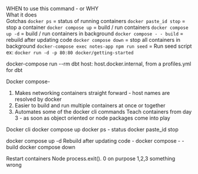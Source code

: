 WHEN to use this command - or WHY 	
What it does	
Gotchas	
`docker ps` = status of running containers
`docker paste_id stop` = stop a container
`docker compose up` = build / run containers
`docker compose up -d` = build / run containers in background
`docker compose - - build` = rebuild after updating code
`docker compose down` = stop all containers in background
`docker-compose exec notes-app npm run seed` = Run seed script
ex: `docker run -d -p 80:80 docker/getting-started`

docker-compose run --rm dbt
host: host.docker.internal, from a profiles.yml for dbt 



Docker compose- 
1. Makes networking containers straight forward - host names are resolved by docker 
2. Easier to build and run multiple containers at once or together 
3. Automates some of the docker cli commands
Teach containers from day 3 - as soon as object oriented or node packages come into play 

Docker cli 
docker compose up
docker ps  - status 
docker paste_id stop

docker compose up -d
Rebuild after updating  code - docker compose  - - build 
docker compose down 


Restart containers 
Node 
process.exit(). 0  on purpose    1,2,3 something wrong
